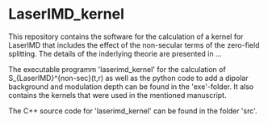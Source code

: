 # LaserIMD_kernel

This repository contains the software for the calculation of a kernel for LaserIMD
that includes the effect of the non-secular terms of the zero-field splitting. 
The details of the inderlying theorie are presented in ...

The executable programm 'laserimd_kernel' for the calculation of S_{LaserIMD}^{non-sec}(t,r) as well 
as the python code to add a dipolar background and modulation depth can be found in the 
'exe'-folder. It also contains the kernels that were used in the mentioned manuscript.

The C++ source code for 'laserimd_kernel' can be found in the folder 'src'.
